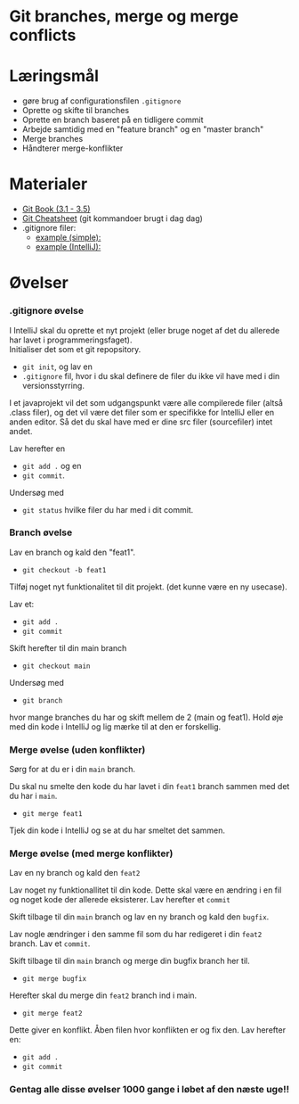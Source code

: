
<script src="https://code.jquery.com/jquery-3.2.1.min.js"></script>
<script src="script.js"></script>

# Git branches, merge og merge conflicts

# Læringsmål
* gøre brug af configurationsfilen ```.gitignore```  
* Oprette og skifte til branches
* Oprette en branch baseret på en tidligere commit 
* Arbejde samtidig med en "feature branch" og en "master branch"
* Merge branches
* Håndterer merge-konflikter

# Materialer
* [Git Book (3.1 - 3.5)](https://git-scm.com/book/en/v2/Git-Branching-Branches-in-a-Nutshell)
* [Git Cheatsheet](materialer/git_cheatcheet.md) (git kommandoer brugt i dag dag)
* .gitignore filer:
	- [example (simple):](materialer/gitignore_simple.txt)
	- [example (IntelliJ):](materialer/gitignore.txt)

# Øvelser

### .gitignore øvelse
I IntelliJ skal du oprette et nyt projekt (eller bruge noget af det du allerede har lavet i programmeringsfaget).    
Initialiser det som et git repopsitory. 

* ```` git init ````, og lav en 
* ```` .gitignore ```` fil, hvor i du skal definere de filer du ikke vil have med i din versionsstyrring. 

I et javaprojekt vil det som udgangspunkt være alle compilerede filer (altså .class filer), og det vil være det filer som er specifikke for IntelliJ eller en anden editor. Så det du skal have med er dine src filer (sourcefiler) intet andet.
 
Lav herefter en 

* ```` git add . ```` og en 
* ```` git commit ````.

Undersøg med 
* ```` git status ```` hvilke filer du har med i dit commit.     

### Branch øvelse
Lav en branch og kald den "feat1".

* ```` git checkout -b feat1 ````

Tilføj noget nyt funktionalitet til dit projekt. (det kunne være en ny usecase).

Lav et:

* ```` git add . ```` 
* ```` git commit ```` 

Skift herefter til din main branch

* ```` git checkout main ```` 

Undersøg med 

* ```` git branch ```` 

hvor mange branches du har og skift mellem de 2 (main og feat1). Hold øje med din kode i IntelliJ og lig mærke til at den er forskellig.

### Merge øvelse (uden konflikter)
Sørg for at du er i din ```` main ```` branch.    

Du skal nu smelte den kode du har lavet i din ```` feat1 ```` branch sammen med det du har i ```` main ````.

* ```` git merge feat1 ````

Tjek din kode i IntelliJ og se at du har smeltet det sammen.

### Merge øvelse (med merge konflikter)
Lav en ny branch og kald den ```` feat2 ```` 

Lav noget ny funktionallitet til din kode. Dette skal være en ændring i en fil og noget kode der allerede eksisterer. Lav herefter et ```` commit ```` 

Skift tilbage til din ```` main ```` branch og lav en ny branch og kald den ```` bugfix ````.    

Lav nogle ændringer i den samme fil som du har redigeret i din ```` feat2 ```` branch. Lav et ```` commit ````.


Skift tilbage til din ```` main ```` branch og merge din bugfix branch her til.

* ```` git merge bugfix ````  

Herefter skal du merge din ```` feat2 ```` branch ind i main.

* ```` git merge feat2 ```` 

Dette giver en konflikt. Åben filen hvor konflikten er og fix den. Lav herefter en:

* ```` git add . ```` 
* ```` git commit ```` 

### Gentag alle disse øvelser 1000 gange i løbet af den næste uge!! 







